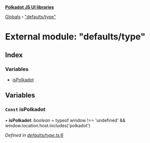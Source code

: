 **[Polkadot JS UI libraries](../README.md)**

[Globals](../globals.md) › [&quot;defaults/type&quot;](_defaults_type_.md)

# External module: "defaults/type"

## Index

### Variables

* [isPolkadot](_defaults_type_.md#const-ispolkadot)

## Variables

### `Const` isPolkadot

• **isPolkadot**: *boolean* =  typeof window !== 'undefined' && window.location.host.includes('polkadot')

*Defined in [defaults/type.ts:6](https://github.com/polkadot-js/ui/blob/f95112f/packages/ui-settings/src/defaults/type.ts#L6)*